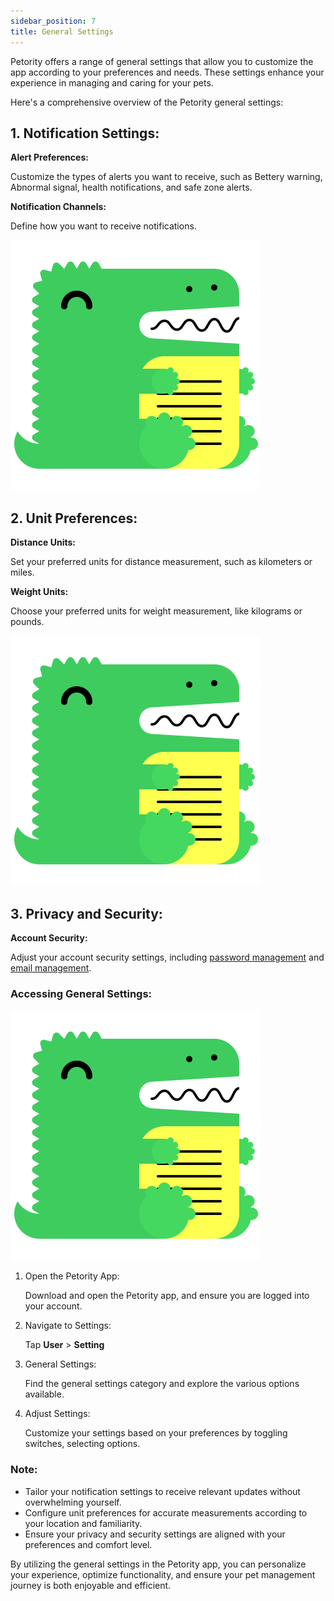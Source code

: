 ```yaml
---
sidebar_position: 7
title: General Settings
---
```


Petority offers a range of general settings that allow you to customize the app according to your preferences and needs. These settings enhance your experience in managing and caring for your pets.

Here's a comprehensive overview of the Petority general settings:

## 1. Notification Settings:

**Alert Preferences:**

Customize the types of alerts you want to receive, such as Bettery warning, Abnormal signal, health notifications, and safe zone alerts.

**Notification Channels:**

Define how you want to receive notifications.

![sound&shake](/img/logo.svg)

## 2. Unit Preferences:
**Distance Units:**

Set your preferred units for distance measurement, such as kilometers or miles.

**Weight Units:**

Choose your preferred units for weight measurement, like kilograms or pounds.

![units](/img/logo.svg)

## 3. Privacy and Security:
**Account Security:**

Adjust your account security settings, including [password management](/docs/petority/accounts/password) and [email management](/docs/petority/accounts/change-email).

### Accessing General Settings:
![setting](/img/logo.svg)

1. Open the Petority App: 

    Download and open the Petority app, and ensure you are logged into your account.
2. Navigate to Settings:

    Tap **User** > **Setting**
3. General Settings: 

    Find the general settings category and explore the various options available.
4. Adjust Settings:

    Customize your settings based on your preferences by toggling switches, selecting options.

### Note:
+ Tailor your notification settings to receive relevant updates without overwhelming yourself.
+ Configure unit preferences for accurate measurements according to your location and familiarity.
+ Ensure your privacy and security settings are aligned with your preferences and comfort level.

By utilizing the general settings in the Petority app, you can personalize your experience, optimize functionality, and ensure your pet management journey is both enjoyable and efficient.
